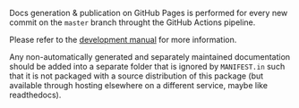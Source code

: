 Docs generation & publication on GitHub Pages is performed for every new commit on the `master` branch
throught the GitHub Actions pipeline.

Please refer to the [development manual](https://pyfpdf.github.io/fpdf2/Development.html#documentation)
for more information.

Any non-automatically generated and separately maintained documentation should
be added into a separate folder that is ignored by `MANIFEST.in` such that it
is not packaged with a source distribution of this package (but available
through hosting elsewhere on a different service, maybe like readthedocs).

